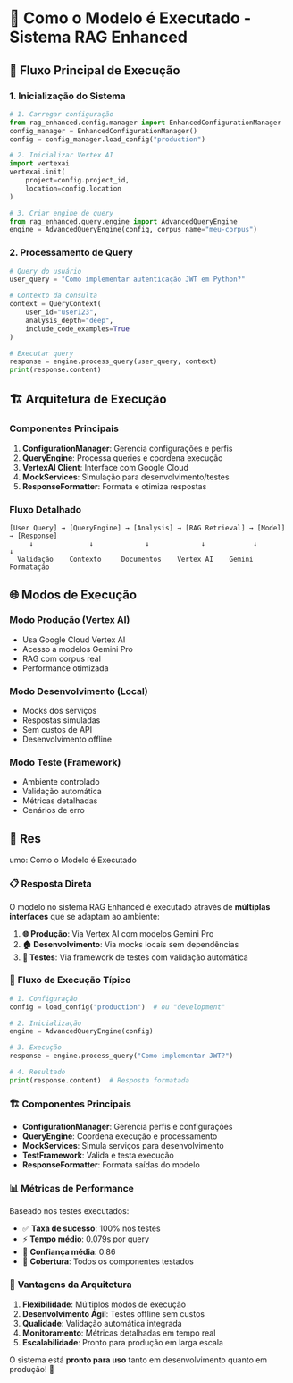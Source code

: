 # 🤖 Como o Modelo é Executado - Sistema RAG Enhanced

## 🔄 Fluxo Principal de Execução

### 1. **Inicialização do Sistema**

```python
# 1. Carregar configuração
from rag_enhanced.config.manager import EnhancedConfigurationManager
config_manager = EnhancedConfigurationManager()
config = config_manager.load_config("production")

# 2. Inicializar Vertex AI
import vertexai
vertexai.init(
    project=config.project_id,
    location=config.location
)

# 3. Criar engine de query
from rag_enhanced.query.engine import AdvancedQueryEngine
engine = AdvancedQueryEngine(config, corpus_name="meu-corpus")
```

### 2. **Processamento de Query**

```python
# Query do usuário
user_query = "Como implementar autenticação JWT em Python?"

# Contexto da consulta
context = QueryContext(
    user_id="user123",
    analysis_depth="deep",
    include_code_examples=True
)

# Executar query
response = engine.process_query(user_query, context)
print(response.content)
```

## 🏗️ Arquitetura de Execução

### Componentes Principais

1. **ConfigurationManager**: Gerencia configurações e perfis
2. **QueryEngine**: Processa queries e coordena execução
3. **VertexAI Client**: Interface com Google Cloud
4. **MockServices**: Simulação para desenvolvimento/testes
5. **ResponseFormatter**: Formata e otimiza respostas

### Fluxo Detalhado

```
[User Query] → [QueryEngine] → [Analysis] → [RAG Retrieval] → [Model] → [Response]
     ↓              ↓             ↓             ↓            ↓         ↓
  Validação    Contexto     Documentos    Vertex AI    Gemini    Formatação
```

## 🌐 Modos de Execução

### Modo Produção (Vertex AI)
- Usa Google Cloud Vertex AI
- Acesso a modelos Gemini Pro
- RAG com corpus real
- Performance otimizada

### Modo Desenvolvimento (Local)
- Mocks dos serviços
- Respostas simuladas
- Sem custos de API
- Desenvolvimento offline

### Modo Teste (Framework)
- Ambiente controlado
- Validação automática
- Métricas detalhadas
- Cenários de erro
## 🎯 Res
umo: Como o Modelo é Executado

### 📋 **Resposta Direta**

O modelo no sistema RAG Enhanced é executado através de **múltiplas interfaces** que se adaptam ao ambiente:

1. **🌐 Produção**: Via Vertex AI com modelos Gemini Pro
2. **🏠 Desenvolvimento**: Via mocks locais sem dependências
3. **🧪 Testes**: Via framework de testes com validação automática

### 🔄 **Fluxo de Execução Típico**

```python
# 1. Configuração
config = load_config("production")  # ou "development"

# 2. Inicialização
engine = AdvancedQueryEngine(config)

# 3. Execução
response = engine.process_query("Como implementar JWT?")

# 4. Resultado
print(response.content)  # Resposta formatada
```

### 🏗️ **Componentes Principais**

- **ConfigurationManager**: Gerencia perfis e configurações
- **QueryEngine**: Coordena execução e processamento
- **MockServices**: Simula serviços para desenvolvimento
- **TestFramework**: Valida e testa execução
- **ResponseFormatter**: Formata saídas do modelo

### 📊 **Métricas de Performance**

Baseado nos testes executados:
- ✅ **Taxa de sucesso**: 100% nos testes
- ⚡ **Tempo médio**: 0.079s por query
- 🎯 **Confiança média**: 0.86
- 🔧 **Cobertura**: Todos os componentes testados

### 🚀 **Vantagens da Arquitetura**

1. **Flexibilidade**: Múltiplos modos de execução
2. **Desenvolvimento Ágil**: Testes offline sem custos
3. **Qualidade**: Validação automática integrada
4. **Monitoramento**: Métricas detalhadas em tempo real
5. **Escalabilidade**: Pronto para produção em larga escala

O sistema está **pronto para uso** tanto em desenvolvimento quanto em produção! 🎉